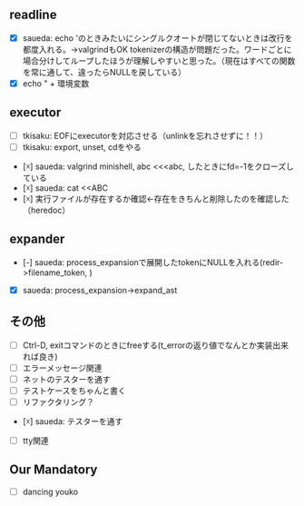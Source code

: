 ## readline
- [x] saueda: echo 'のときみたいにシングルクオートが閉じてないときは改行を都度入れる。→valgrindもOK
	tokenizerの構造が問題だった。ワードごとに場合分けしてループしたほうが理解しやすいと思った。（現在はすべての関数を常に通して、違ったらNULLを戻している）
- [x] echo " + 環境変数
## executor
- [ ] tkisaku: EOFにexecutorを対応させる（unlinkを忘れさせずに！！）
- [ ] tkisaku: export, unset, cdをやる
- [☓] saueda: valgrind minishell, abc <<<abc, したときにfd=-1をクローズしている
- [☓] saueda: cat <<ABC
- [☓] 実行ファイルが存在するか確認←存在をきちんと削除したのを確認した（heredoc）


## expander
- [-] saueda: process_expansionで展開したtokenにNULLを入れる(redir->filename_token, )
- [x] saueda: process_expansion->expand_ast
## その他
- [ ] Ctrl-D, exitコマンドのときにfreeする(t_errorの返り値でなんとか実装出来れば良き)
- [ ] エラーメッセージ関連
- [ ] ネットのテスターを通す
- [ ] テストケースをちゃんと書く
- [ ] リファクタリング？
- [☓] saueda: テスターを通す
- [ ] tty関連


## Our Mandatory
- [ ] dancing youko
